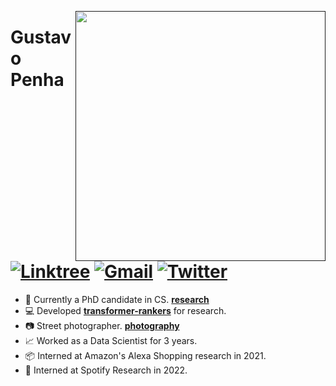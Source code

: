 [<img align="right" width="400" src="https://github-readme-stats.vercel.app/api?username=guzpenha&show_icons=true&theme=default&hide_border=true"/>]()

# Gustavo Penha [![Linktree](https://img.shields.io/badge/-Linktree-green?style=flat&logo=Linktree&logoColor=white)](https://linktr.ee/guzpenha) [![Gmail](https://img.shields.io/badge/guzpenha10@gmail.com-blue?style=flat&logo=Gmail&logoColor=white)](mailto:guzpenha10@gmail.com) [![Twitter](https://img.shields.io/badge/-Guz-blue?style=flat&logo=Twitter&logoColor=white)](https://twitter.com/_Guz_)  

<!-- <h2 align="center">About me</h2>-->

- 🌱 Currently a PhD candidate in CS. [**research**](https://guzpenha.github.io/guzblog/)
- 💻 Developed [**transformer-rankers**](https://guzpenha.github.io/transformer_rankers/) for research.
- 📷 Street photographer. [**photography**](https://guzpenha.github.io/gallery/)
- 📈 Worked as a Data Scientist for 3 years.
- 📦 Interned at Amazon's Alexa Shopping research in 2021.
- 🎵 Interned at Spotify Research in 2022.



<!--  <h2 align="center">  Github stats 💻</h2>
<img width="50%" align="center" src="https://github-readme-stats.vercel.app/api?username=guzpenha&show_icons=true&theme=default&hide_border=true" />
   <img align="center" src="https://github-readme-stats.vercel.app/api?username=guzpenha&show_icons=true&theme=default" /> -->
